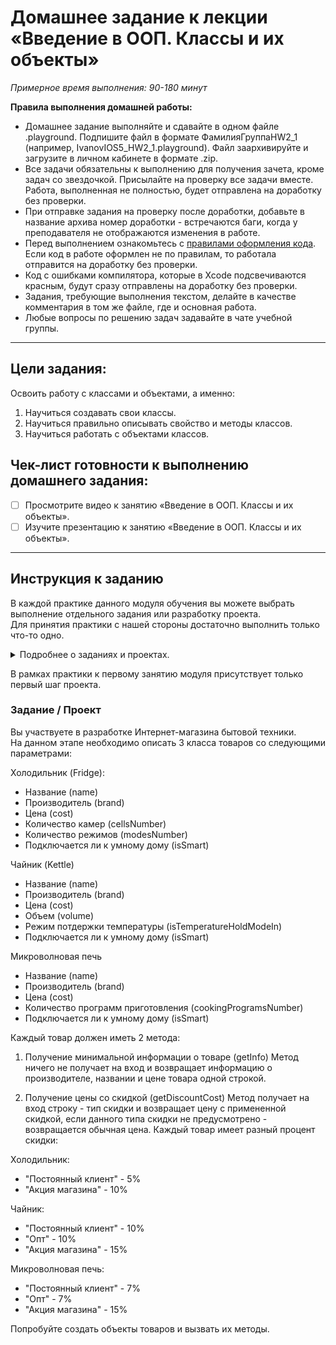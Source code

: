 # Домашнее задание к лекции «Введение в ООП. Классы и их объекты»

_Примерное время выполнения: 90-180 минут_

**Правила выполнения домашней работы:** 
* Домашнее задание выполняйте и сдавайте в одном файле .playground. Подпишите файл в формате ФамилияГруппаHW2_1 (например, IvanovIOS5_HW2_1.playground). Файл заархивируйте и загрузите в личном кабинете в формате .zip. 
* Все задачи обязательны к выполнению для получения зачета, кроме задач со звездочкой. Присылайте на проверку все задачи вместе. Работа, выполненная не полностью, будет отправлена на доработку без проверки.
* При отправке задания на проверку после доработки, добавьте в название архива номер доработки - встречаются баги, когда у преподавателя не отображаются изменения в работе.
* Перед выполнением ознакомьтесь с [правилами оформления кода](https://github.com/netology-code/bios-2-homeworks/blob/master/swift-code-syle-guide.md). Если код в работе оформлен не по правилам, то работала отправится на доработку без проверки.
* Код с ошибками компилятора, которые в Xcode подсвечиваются красным, будут сразу отправлены на доработку без проверки.
* Задания, требующие выполнения текстом, делайте в качестве комментария в том же файле, где и основная работа.
* Любые вопросы по решению задач задавайте в чате учебной группы.

_______
## Цели задания:

Освоить работу с классами и объектами, а именно:
1. Научиться создавать свои классы.
2. Научиться правильно описывать свойство и методы классов.
3. Научиться работать с объектами классов.

## Чек-лист готовности к выполнению домашнего задания:

- [ ] Просмотрите видео к занятию «Введение в ООП. Классы и их объекты».
- [ ] Изучите презентацию к занятию «Введение в ООП. Классы и их объекты».

----------------------

## Инструкция к заданию
В каждой практике данного модуля обучения вы можете выбрать выполнение отдельного задания или разработку проекта.  
Для принятия практики с нашей стороны достаточно выполнить только что-то одно.
<details>
    <summary>Подробнее о заданиях и проектах.</summary>

1. Проект - В рамках данного модуля мы предлагаем разработать проект. 
Каждая следующая практика в рамках проекта будет базироваться на выполненной практике к предыдущему занятию и закреплять новые знания.
По итогам вы получите полностью разработанный вами относительно крупный индивидуальный проект.

2. Задание - Это полностью отдельная практика для закрепления информации с занятия.
При выборе этого формата вы не потеряете никакой информации с курса.
Если у вас немного времени на обучение, мы рекомендуем выбрать данный тип практики.

Вы можете перейти на задания, если не справляетесь с отдельными темами по проекту, в любой момент.
Вы можете начать разработку проекта в любой момент, однако при этом вы должны будете выполнить и предыдущие практики по проекту.
</details>

В рамках практики к первому занятию модуля присутствует только первый шаг проекта.

### Задание / Проект
Вы участвуете в разработке Интернет-магазина бытовой техники.  
На данном этапе необходимо описать 3 класса товаров со следующими параметрами:

Холодильник (Fridge):
* Название (name)
* Производитель (brand)
* Цена (cost)
* Количество камер (cellsNumber)
* Количество режимов (modesNumber)
* Подключается ли к умному дому (isSmart)

Чайник (Kettle)
* Название (name)
* Производитель (brand)
* Цена (cost)
* Объем (volume)
* Режим потдержки температуры (isTemperatureHoldModeIn)
* Подключается ли к умному дому (isSmart)

Микроволновая печь
* Название (name)
* Производитель (brand)
* Цена (cost)
* Количество программ приготовления (cookingProgramsNumber)
* Подключается ли к умному дому (isSmart)


Каждый товар должен иметь 2 метода:
1. Получение минимальной информации о товаре (getInfo)
Метод ничего не получает на вход и возвращает информацию о производителе, названии и цене товара одной строкой.

2. Получение цены со скидкой (getDiscountCost)
Метод получает на вход строку - тип скидки и возвращает цену с примененной скидкой, если данного типа скидки не предусмотрено - возвращается обычная цена.
Каждый товар имеет разный процент скидки:

Холодильник:
* "Постоянный клиент" - 5%
* "Акция магазина" - 10%

Чайник:
* "Постоянный клиент" - 10%
* "Опт" - 10%
* "Акция магазина" - 15%

Микроволновая печь:
* "Постоянный клиент" - 7%
* "Опт" - 7%
* "Акция магазина" - 15%


Попробуйте создать объекты товаров и вызвать их методы.

